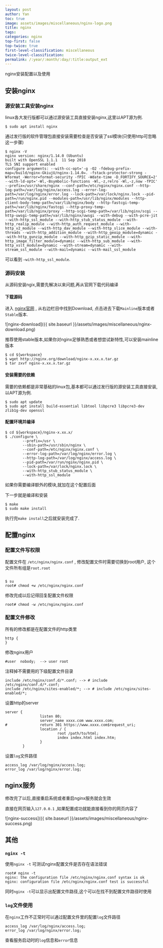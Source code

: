 ```yaml
---
layout: post
author: Yan 
toc: true
image: assets/images/miscellaneous/nginx-logo.png
title: nginx
tags: 
categories: nginx
top-first: false
top-twice: true
first-level-classification: miscellaneous
twice-level-classification:
permalink: /:year/:month/:day/:title:output_ext
---
```


nginx安装配置以及使用

## 安装nginx

### 源安装工具安装nginx

linux各大发行版都可以通过源安装工具直接安装nginx,这里以APT源为例.

```shell
$ sudo apt install nginx
```

通过发行版的软件管理包直接安装需要检查是否安装了ssl模块(只使用http可忽略这一步骤)

```shell
$ nginx -V
nginx version: nginx/1.14.0 (Ubuntu)
built with OpenSSL 1.1.1  11 Sep 2018
TLS SNI support enabled
configure arguments: --with-cc-opt='-g -O2 -fdebug-prefix-map=/build/nginx-GkiujU/nginx-1.14.0=. -fstack-protector-strong -Wformat -Werror=format-security -fPIC -Wdate-time -D_FORTIFY_SOURCE=2' --with-ld-opt='-Wl,-Bsymbolic-functions -Wl,-z,relro -Wl,-z,now -fPIC' --prefix=/usr/share/nginx --conf-path=/etc/nginx/nginx.conf --http-log-path=/var/log/nginx/access.log --error-log-path=/var/log/nginx/error.log --lock-path=/var/lock/nginx.lock --pid-path=/run/nginx.pid --modules-path=/usr/lib/nginx/modules --http-client-body-temp-path=/var/lib/nginx/body --http-fastcgi-temp-path=/var/lib/nginx/fastcgi --http-proxy-temp-path=/var/lib/nginx/proxy --http-scgi-temp-path=/var/lib/nginx/scgi --http-uwsgi-temp-path=/var/lib/nginx/uwsgi --with-debug --with-pcre-jit --with-http_ssl_module --with-http_stub_status_module --with-http_realip_module --with-http_auth_request_module --with-http_v2_module --with-http_dav_module --with-http_slice_module --with-threads --with-http_addition_module --with-http_geoip_module=dynamic --with-http_gunzip_module --with-http_gzip_static_module --with-http_image_filter_module=dynamic --with-http_sub_module --with-http_xslt_module=dynamic --with-stream=dynamic --with-stream_ssl_module --with-mail=dynamic --with-mail_ssl_module
```

可以看到 `–with-http_ssl_module`. 

### 源码安装

从源码安装ngix,需要先解决以来问题,再从官网下载代码编译

#### 下载源码

进入 [nginx官网](http://nginx.org/) , 从右边栏目中找到Download, 点击进去下载`Mainline`版本或者`Stable`版本.

![nginx-download]({{ site.baseurl }}/assets/images/miscellaneous/nginx-download.png)


推荐使用stable版本,如果你对nginx足够熟悉或者想尝试新特性,可以安装mainline版本

```shell
$ cd ${workspace}
$ wget http://nginx.org/download/nginx-x.xx.x.tar.gz
$ tar zxvf nginx-x.xx.x.tar.gz 
```

#### 安装需要的依赖

需要的依赖都是非常基础的linux包,基本都可以通过发行版的源安装工具直接安装,以APT源为例.


```shell
$ sudo apt update
$ sudo apt install build-essential libtool libpcre3 libpcre3-dev zlib1g-dev openssl
```

#### 配置环境并编译

```shell
$ cd ${workspace}/nginx-x.xx.x/
$ ./configure \
        --prefix=/usr \
        --sbin-path=/usr/sbin/nginx \
        --conf-path=/etc/nginx/nginx.conf \
        --error-log-path=/var/log/nginx/error.log \
        --http-log-path=/var/log/nginx/access.log \
        --pid-path=/var/run/nginx/nginx.pid \
        --lock-path=/var/lock/nginx.lock \
        --with-http_stub_status_module \
        --with-http_ssl_module
```

如果你需要编译额外的模块,就加在这个配置后面

下一步就是编译和安装

```
$ make
$ sudo make install
```

执行完`make install`之后就安装完成了.


## 配置nginx

### 配置文件写权限

配置文件在 `/etc/nginx/nginx.conf` , 修改配置文件时需要切换到root用户, 这个文件所有组是`root.root`
```shell

$ su
root# chmod +w /etc/nginx/nginx.conf
```

修改完成以后记得回复配置文件权限

```shell
root# chmod -w /etc/nginx/nginx.conf
```

### 配置文件修改

所有的修改都是在配置文件的http类里
```shell
http {
}
```

修改nginx用户

```shell
#user  nobody;  --> user root
```

注释掉不需要用的下级配置文件目录

```shell
include /etc/nginx/conf.d/*.conf; --> # include /etc/nginx/conf.d/*.conf;
include /etc/nginx/sites-enabled/*; --> # include /etc/nginx/sites-enabled/*;
```

设置http的server

```shell
server {
                listen 80;
                server_name xxxx.com www.xxxx.com;
#               return 301 https://www.xxxx.com$request_uri;
                location / {
                        root /path/to/html;
                        index index.html index.htm;
                }
        }

```

设置`log`文件路径
```shell
access_log /var/log/nginx/access.log;
error_log /var/log/nginx/error.log;
```

## nginx服务

修改完了以后,直接重启系统或者重启nginx服务就会生效

直接在网页输入`127.0.0.1` ,如果配置成功就能直接看到你的网页内容了

![nginx-success]({{ site.baseurl }}/assets/images/miscellaneous/nginx-success.png)

## 其他

### `nginx -t`

使用`nginx -t` 可测试nginx配置文件是否存在语法错误

```shell
root# nginx -t
nginx: the configuration file /etc/nginx/nginx.conf syntax is ok
nginx: configuration file /etc/nginx/nginx.conf test is successful
```

同时`nginx -t`可以显示出配置文件路径,这个可以在找不到配置文件路径时使用

### `log`文件使用

在`nginx`工作不正常时可以通过配置文件里的配置`log`文件路径

```shell
access_log /var/log/nginx/access.log;
error_log /var/log/nginx/error.log;
```

查看服务启动时的`log`信息和`error`信息





